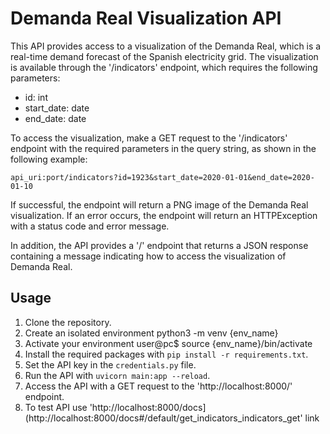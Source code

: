 <h1>Demanda Real Visualization API</h1>

<p>This API provides access to a visualization of the Demanda Real, which is a real-time demand forecast of the Spanish electricity grid. The visualization is available through the '/indicators' endpoint, which requires the following parameters:</p>

<ul>
	<li>id: int</li>
	<li>start_date: date</li>
	<li>end_date: date</li>
</ul>

<p>To access the visualization, make a GET request to the '/indicators' endpoint with the required parameters in the query string, as shown in the following example:</p>

<pre><code>api_uri:port/indicators?id=1923&amp;start_date=2020-01-01&amp;end_date=2020-01-10</code></pre>

<p>If successful, the endpoint will return a PNG image of the Demanda Real visualization. If an error occurs, the endpoint will return an HTTPException with a status code and error message.</p>

<p>In addition, the API provides a '/' endpoint that returns a JSON response containing a message indicating how to access the visualization of Demanda Real.</p>

<h2>Usage</h2>

<ol>
<li>Clone the repository.</li>
<li>Create an isolated environment python3 -m venv {env_name}</li>
    <li>Activate your environment user@pc$ source {env_name}/bin/activate
		<li>Install the required packages with <code>pip install -r requirements.txt</code>.</li>
		<li>Set the API key in the <code>credentials.py</code> file.</li>
		<li>Run the API with <code>uvicorn main:app --reload</code>.</li>
		<li>Access the API with a GET request to the 'http://localhost:8000/' endpoint.</li>
    <li>To test API use 'http://localhost:8000/docs](http://localhost:8000/docs#/default/get_indicators_indicators_get' link</li>
	</ol>
